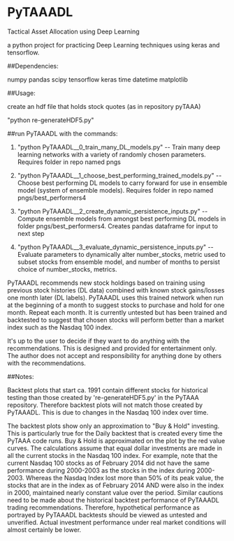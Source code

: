 # PyTAAADL

Tactical Asset Allocation using Deep Learning

a python project for practicing Deep Learning techniques using keras and tensorflow.

##Dependencies:

numpy pandas scipy tensorflow keras time datetime matplotlib

##Usage:

create an hdf file that holds stock quotes (as in repository pyTAAA)

"python re-generateHDF5.py"

##run PyTAAADL with the commands:

1. "python PyTAAADL__0_train_many_DL_models.py" -- Train many deep learning networks with a variety of randomly chosen parameters. Requires folder in repo named pngs
       
2. "python PyTAAADL__1_choose_best_performing_trained_models.py" -- Choose best performing DL models to carry forward for use in ensemble model (system of ensemble models). Requires folder in repo named pngs/best_performers4
         
3. "python PyTAAADL__2_create_dynamic_persistence_inputs.py" -- Compute ensemble models from amongst best performing DL models in folder pngs/best_performers4. Creates pandas dataframe for input to next step

4. "python PyTAAADL__3_evaluate_dynamic_persistence_inputs.py" -- Evaluate parameters to dynamically alter number_stocks, metric used to subset stocks from ensemble model, and number of months to persist choice of number_stocks, metrics.
       
PyTAAADL recommends new stock holdings based on training using previous stock histories (DL data) combined with known stock gains/losses one month later (DL labels). PyTAAADL uses this trained network when run at the beginning of a month to suggest stocks to purchase and hold for one month. Repeat each month. It is currently untested but has been trained and backtested to suggest that chosen stocks will perform better than a market index such as the Nasdaq 100 index.

It's up to the user to decide if they want to do anything with the recommendations. This is designed and provided for entertainment only. The author does not accept and responsibility for anything done by others with the recommendations.

##Notes:

Backtest plots that start ca. 1991 contain different stocks for historical testing than those created by 're-generateHDF5.py' in the PyTAAA repository. Therefore backtest plots will not match those created by PyTAAADL. This is due to changes in the Nasdaq 100 index over time.

The backtest plots show only an approximation to "Buy & Hold" investing. This is particularly true for the Daily backtest that is created every time the PyTAAA code runs. Buy & Hold is approximated on the plot by the red value curves. The calculations assume that equal dollar investments are made in all the current stocks in the Nasdaq 100 index. For example, note that the current Nasdaq 100 stocks as of February 2014 did not have the same performance during 2000-2003 as the stocks in the index during 2000-2003. Whereas the Nasdaq Index lost more than 50% of its peak value, the stocks that are in the index as of February 2014 AND were also in the index in 2000, maintained nearly constant value over the period. Similar cautions need to be made about the historical backtest performance of PyTAAADL trading recommendations. Therefore, hypothetical performance as portrayed by PyTAAADL backtests should be viewed as untested and unverified. Actual investment performance under real market conditions will almost certainly be lower.
